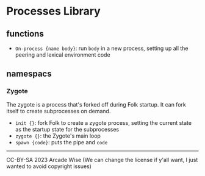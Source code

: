 # Processes Library

## functions

- `On-process {name body}`: run `body` in a new process, setting up all the peering and lexical environment code

## namespacs

### Zygote

The zygote is a process that's forked off during Folk
startup. It can fork itself to create subprocesses on demand.

- `init {}`: fork Folk to create a zygote process, setting the current state as the startup state for the subprocesses
- `zygote {}`: the Zygote's main loop
- `spawn {code}`: puts the pipe and `code`

---
CC-BY-SA 2023 Arcade Wise
(We can change the license if y'all want, I just wanted to avoid copyright issues)